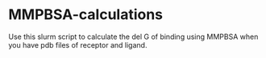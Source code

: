 # MMPBSA-calculations
Use this slurm script to calculate the del G of binding using MMPBSA when you have pdb files of receptor and ligand. 
